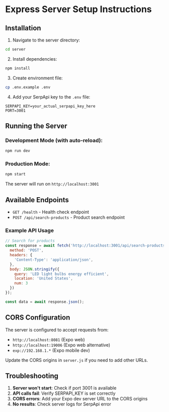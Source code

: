 # Express Server Setup Instructions

## Installation

1. Navigate to the server directory:
```bash
cd server
```

2. Install dependencies:
```bash
npm install
```

3. Create environment file:
```bash
cp .env.example .env
```

4. Add your SerpApi key to the `.env` file:
```
SERPAPI_KEY=your_actual_serpapi_key_here
PORT=3001
```

## Running the Server

### Development Mode (with auto-reload):
```bash
npm run dev
```

### Production Mode:
```bash
npm start
```

The server will run on `http://localhost:3001`

## Available Endpoints

- `GET /health` - Health check endpoint
- `POST /api/search-products` - Product search endpoint

### Example API Usage

```javascript
// Search for products
const response = await fetch('http://localhost:3001/api/search-products', {
  method: 'POST',
  headers: {
    'Content-Type': 'application/json',
  },
  body: JSON.stringify({
    query: 'LED light bulbs energy efficient',
    location: 'United States',
    num: 3
  })
});

const data = await response.json();
```

## CORS Configuration

The server is configured to accept requests from:
- `http://localhost:8081` (Expo web)
- `http://localhost:19006` (Expo web alternative)
- `exp://192.168.1.*` (Expo mobile dev)

Update the CORS origins in `server.js` if you need to add other URLs.

## Troubleshooting

1. **Server won't start**: Check if port 3001 is available
2. **API calls fail**: Verify SERPAPI_KEY is set correctly
3. **CORS errors**: Add your Expo dev server URL to the CORS origins
4. **No results**: Check server logs for SerpApi error